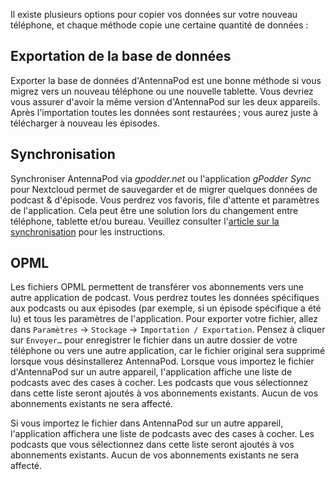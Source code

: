 Il existe plusieurs options pour copier vos données sur votre nouveau téléphone,
et chaque méthode copie une certaine quantité de données :

## Exportation de la base de données

Exporter la base de données d'AntennaPod est une bonne méthode si vous migrez
vers un nouveau téléphone ou une nouvelle tablette. Vous devriez vous assurer
d'avoir la même version d'AntennaPod sur les deux appareils. Après l'importation
toutes les données sont restaurées ; vous aurez juste à télécharger à nouveau
les épisodes.

## Synchronisation

Synchroniser AntennaPod via *gpodder.net* ou l'application *gPodder Sync* pour
Nextcloud permet de sauvegarder et de migrer quelques données de podcast &
d'épisode. Vous perdrez vos favoris, file d'attente et paramètres de
l'application. Cela peut être une solution lors du changement entre téléphone,
tablette et/ou bureau. Veuillez consulter l'[article sur la
synchronisation](/documentation/general/synchronization) pour les instructions.

## OPML

Les fichiers OPML permettent de transférer vos abonnements vers une autre
application de podcast. Vous perdrez toutes les données spécifiques aux podcasts
ou aux épisodes (par exemple, si un épisode spécifique a été lu) et tous les
paramètres de l'application. Pour exporter votre fichier, allez dans
`Paramètres` → `Stockage` → `Importation / Exportation`. Pensez à cliquer sur
`Envoyer…` pour enregistrer le fichier dans un autre dossier de votre téléphone
ou vers une autre application, car le fichier original sera supprimé lorsque
vous désinstallerez AntennaPod. Lorsque vous importez le fichier d'AntennaPod
sur un autre appareil, l'application affiche une liste de podcasts avec des
cases à cocher. Les podcasts que vous sélectionnez dans cette liste seront
ajoutés à vos abonnements existants. Aucun de vos abonnements existants ne sera
affecté.

Si vous importez le fichier dans AntennaPod sur un autre appareil, l'application
affichera une liste de podcasts avec des cases à cocher. Les podcasts que vous
sélectionnez dans cette liste seront ajoutés à vos abonnements existants. Aucun
de vos abonnements existants ne sera affecté.
